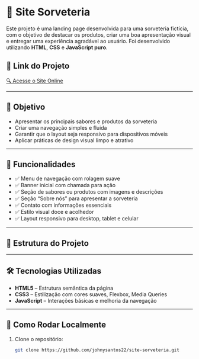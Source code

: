 # 🍦 Site Sorveteria

Este projeto é uma landing page desenvolvida para uma sorveteria fictícia, com o objetivo de destacar os produtos, criar uma boa apresentação visual e entregar uma experiência agradável ao usuário. Foi desenvolvido utilizando **HTML**, **CSS** e **JavaScript puro**.

## 🔗 Link do Projeto

[🔍 Acesse o Site Online](https://johnysantos22.github.io/site-sorveteria)

---

## 🎯 Objetivo

- Apresentar os principais sabores e produtos da sorveteria
- Criar uma navegação simples e fluida
- Garantir que o layout seja responsivo para dispositivos móveis
- Aplicar práticas de design visual limpo e atrativo

---

## 🧩 Funcionalidades

- ✅ Menu de navegação com rolagem suave  
- ✅ Banner inicial com chamada para ação  
- ✅ Seção de sabores ou produtos com imagens e descrições  
- ✅ Seção “Sobre nós” para apresentar a sorveteria  
- ✅ Contato com informações essenciais  
- ✅ Estilo visual doce e acolhedor  
- ✅ Layout responsivo para desktop, tablet e celular  

---

## 📂 Estrutura do Projeto


---

## 🛠️ Tecnologias Utilizadas

- **HTML5** – Estrutura semântica da página  
- **CSS3** – Estilização com cores suaves, Flexbox, Media Queries  
- **JavaScript** – Interações básicas e melhoria da navegação  

---

## 🚀 Como Rodar Localmente

1. Clone o repositório:
   ```bash
   git clone https://github.com/johnysantos22/site-sorveteria.git

